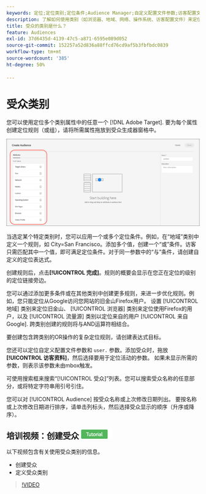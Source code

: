 ```yaml
---
keywords: 定位;定位类别;定位条件;Audience Manager;自定义配置文件参数;访客配置文件;自定义用户参数;定位规则
description: 了解如何使用类别（如浏览器、地域、网络、操作系统、访客配置文件）来定位内容。
title: 受众的类别是什么？
feature: Audiences
exl-id: 37d6435d-4139-47c5-a871-6595e089d052
source-git-commit: 152257a52d836a88ffcd76cd9af5b3fbfbdc0839
workflow-type: tm+mt
source-wordcount: '385'
ht-degree: 50%

---
```


# 受众类别

您可以使用定位多个类别属性中的任意一个 [!DNL Adobe Target]. 要为每个属性创建定位规则（或组），请将所需属性拖放到受众生成器窗格中。

![受众的属性](/help/main/c-target/c-audiences/assets/attributes.png)

当选定某个特定类别时，您可以应用一个或多个定位条件。例如，在“地域”类别中定义一个规则，如 City=San Francisco。添加多个值，创建一个“或”条件。访客只需匹配其中一个值，即可满足定位条件。对于同一参数中的“与”条件，请创建自定义的定位表达式。

创建规则后，点击&#x200B;**[!UICONTROL 完成]**。规则的概要会显示在您正在定位的级别的定位链接旁边。

您可以通过添加更多条件或在其他类别中创建更多规则，来进一步优化规则。例如，您只能定位从Google访问您网站的旧金山Firefox用户。 设置 [!UICONTROL 地域] 类别来定位旧金山、 [!UICONTROL 浏览器] 类别来定位使用Firefox的用户，以及 [!UICONTROL 流量源] 类别以定位来自的用户 [!UICONTROL 来自Google]. 跨类别创建的规则将与AND运算符相结合。

要创建包含跨类别的OR操作的复杂定位规则，请创建表达式目标。

您还可以定位自定义配置文件参数和 `user.` 参数。添加受众时，拖放 **[!UICONTROL 访客资料]**，然后选择要用于定位活动的参数。 如果未显示所需的参数，则表示该参数未由mbox触发。

可使用搜索框来搜索“[!UICONTROL 受众]”列表。您可以搜索受众名称的任意部分，或将特定字符串用引号引住。

您可以对 [!UICONTROL Audience] 按受众名称或上次修改日期列出。 要按名称或上次修改日期进行排序，请单击列标头，然后选择受众显示的顺序（升序或降序）。

## 培训视频：创建受众 ![教程徽章](/help/main/assets/tutorial.png)

以下视频包含有关使用受众类别的信息。

* 创建受众
* 定义受众类别

>[!VIDEO](https://video.tv.adobe.com/v/17392)
